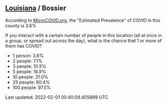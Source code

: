 
## [Louisiana](/united-states/louisiana) / Bossier

According to [MicroCOVID.org](http://microcovid.org),
the "Estimated Prevalence" of COVID in this county is 3.6%

If you interact with a certain number of people in this location
(all at once in a group, or spread out across the day), what is the chance that
1 or more of them has COVID?

- 1 person: 3.6%
- 2 people: 7.1%
- 3 people: 10.5%
- 5 people: 16.9%
- 10 people: 31.0%
- 25 people: 60.4%
- 100 people: 97.5%

Last updated: 2022-02-01 00:40:09.405889 UTC
